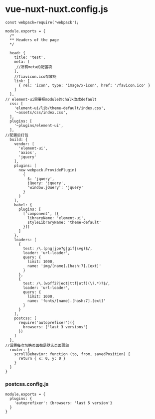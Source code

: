 # vue-nuxt-nuxt.config.js #
							
	const webpack=require('webpack');
	
	module.exports = {  
	  /*
	  ** Headers of the page  
	  */
					  
	  head: {  
	    title: 'test',   
	    meta: [  
	     //所有meta的配置项
	    ],  
		//fiavicon.ico存放处
	    link: [  
	      { rel: 'icon', type: 'image/x-icon', href: '/favicon.ico' }  
	    ]  
	  }, 
	// element-ui需要把module的chalk改成default
	  css: [   
	    'element-ui/lib/theme-default/index.css',  
	    '~assets/css/index.css',  
	  ],  
	  plugins: [
	    '~plugins/element-ui',  
	  ],  
	//配置后打包
	  build: {  
	    vendor: [  
	      'element-ui',  
	      'axios',   
	      'jquery'  
	    ],  
	    plugins: [  
	      new webpack.ProvidePlugin(  
	        {  
	          $: 'jquery',  
	          jQuery: 'jquery',  
	          'window.jQuery': 'jquery'  
	        }  
	      )  
	    ],  
	    babel: {  
	      plugins: [  
	        ['component', [{  
	          libraryName: 'element-ui',  
	          styleLibraryName: 'theme-default'  
	        }]]  
	      ]  
	    },  
	    loaders: [  
	      {  
	        test: /\.(png|jpe?g|gif|svg)$/,  
	        loader: 'url-loader',  
	        query: {  
	          limit: 1000,  
	          name: 'img/[name].[hash:7].[ext]'  
	        }  
	      },  
	      {
	        test: /\.(woff2?|eot|ttf|otf)(\?.*)?$/,  
	        loader: 'url-loader',  
	        query: {  
	          limit: 1000,  
	          name: 'fonts/[name].[hash:7].[ext]'  
	        }  
	      }  
	    ],  
	    postcss: [  
	      require('autoprefixer')({  
	        browsers: ['last 3 versions']  
	      })  
	    ]  
	  },  
	//设置每次切换页面都是默认页面顶部
	  router: {  
	    scrollBehavior: function (to, from, savedPosition) {  
	      return { x: 0, y: 0 }  
	    }  
	  }  
	}  
  

###  postcss.config.js  ###
	module.exports = {
	  plugins: {
	    'autoprefixer': {browsers: 'last 5 version'}
	  }
	}
